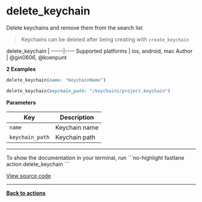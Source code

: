 # delete_keychain


Delete keychains and remove them from the search list




> Keychains can be deleted after being creating with `create_keychain`


delete_keychain |
-----|----
Supported platforms | ios, android, mac
Author | @gin0606, @koenpunt



**2 Examples**

```ruby
delete_keychain(name: "KeychainName")
```

```ruby
delete_keychain(keychain_path: "/keychains/project.keychain")
```





**Parameters**

Key | Description
----|------------
  `name` | Keychain name
  `keychain_path` | Keychain path




<hr />
To show the documentation in your terminal, run
```no-highlight
fastlane action delete_keychain
```

<a href="https://github.com/fastlane/fastlane/blob/master/fastlane/lib/fastlane/actions/delete_keychain.rb" target="_blank">View source code</a>

<hr />

<a href="/actions"><b>Back to actions</b></a>
